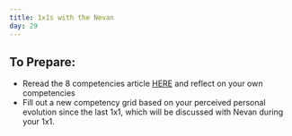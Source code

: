 ```yaml
---
title: 1x1s with the Nevan
day: 29
---
```


To Prepare:
------------
- Reread the 8 competencies article [HERE](https://www.userfocus.co.uk/articles/8-competencies-of-user-experience.html) and reflect on your own competencies
- Fill out a new competency grid based on your perceived personal evolution since the last 1x1, which will be discussed with Nevan during your 1x1. 
